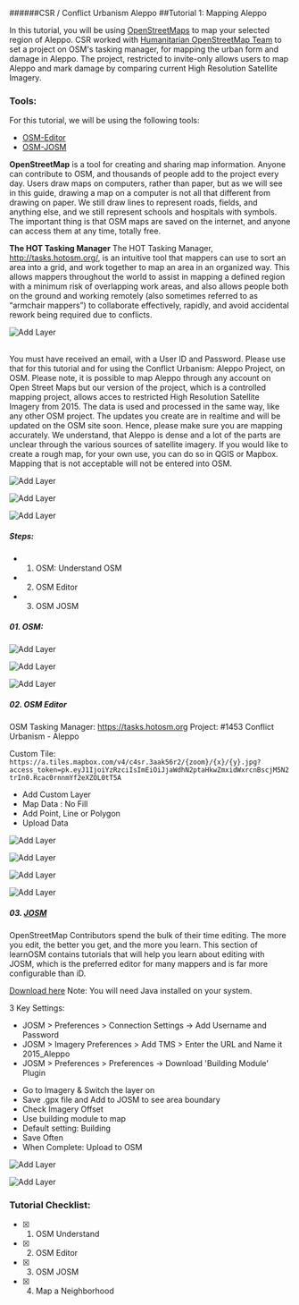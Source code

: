 ######CSR / Conflict Urbanism Aleppo 
##Tutorial 1: Mapping Aleppo

In this tutorial, you will be using [OpenStreetMaps](https://www.openstreetmap.org/#map=13/36.2022/37.1619) to map your selected region of Aleppo. CSR worked with [Humanitarian OpenStreetMap Team](https://hotosm.org/) to set a project on OSM's tasking manager, for mapping the urban form and damage in Aleppo. The project, restricted to invite-only allows users to map Aleppo and mark damage by comparing current High Resolution Satellite Imagery. 

### Tools:
For this tutorial, we will be using the following tools:
* [OSM-Editor](https://www.openstreetmap.org/edit?editor=id#map=13/36.2022/37.1619)
* [OSM-JOSM](https://josm.openstreetmap.de/)

**OpenStreetMap** 
is a tool for creating and sharing map information. Anyone can contribute to OSM, and thousands of people add to the project every day. Users draw maps on computers, rather than paper, but as we will see in this guide, drawing a map on a computer is not all that different from drawing on paper. We still draw lines to represent roads, fields, and anything else, and we still represent schools and hospitals with symbols. The important thing is that OSM maps are saved on the internet, and anyone can access them at any time, totally free.

**The HOT Tasking Manager**
The HOT Tasking Manager, http://tasks.hotosm.org/, is an intuitive tool that mappers can use to sort an area into a grid, and work together to map an area in an organized way. This allows mappers throughout the world to assist in mapping a defined region with a minimum risk of overlapping work areas, and also allows people both on the ground and working remotely (also sometimes referred to as “armchair mappers”) to collaborate effectively, rapidly, and avoid accidental rework being required due to conflicts.

![Add Layer](https://cloud.githubusercontent.com/assets/16892784/12695308/19f32304-c718-11e5-9d5f-c82c538e152d.png)

<br>
You must have received an email, with a User ID and Password. Please use that for this tutorial and for using the Conflict Urbanism: Aleppo Project, on OSM. Please note, it is possible to map Aleppo through any account on Open Street Maps but our version of the project, which is a controlled mapping project, allows acces to restricted High Resolution Satellite Imagery from 2015. The data is used and processed in the same way, like any other OSM project. The updates you create are in realtime and will be updated on the OSM site soon. Hence, please make sure you are mapping accurately. We understand, that Aleppo is dense and a lot of the parts are unclear through the various sources of satellite imagery. If you would like to create a rough map, for your own use, you can do so in QGIS or Mapbox. Mapping that is not acceptable will not be entered into OSM. 
<br>

![Add Layer](https://cloud.githubusercontent.com/assets/16892784/12695309/21479de2-c718-11e5-8056-bdc8d58e0925.png)

![Add Layer](https://cloud.githubusercontent.com/assets/16892784/12695311/24f672d8-c718-11e5-9126-546588b1419d.png)

![Add Layer](https://cloud.githubusercontent.com/assets/16892784/12695312/298a57a6-c718-11e5-8347-30e4a7d041b1.png)

##### Steps:
  * 01. OSM: Understand OSM
  * 02. OSM Editor
  * 03. OSM JOSM

##### 01. OSM: 

![Add Layer](https://cloud.githubusercontent.com/assets/16892784/12695305/0dc448ec-c718-11e5-83b4-e1bb56574a98.png)

![Add Layer](https://cloud.githubusercontent.com/assets/16892784/12695304/0dc3d812-c718-11e5-90b6-f4c679e6dfae.png)

![Add Layer](https://cloud.githubusercontent.com/assets/16892784/12695307/11d985dc-c718-11e5-9c88-5b5ad87440af.png)

##### 02. OSM Editor
OSM Tasking Manager: https://tasks.hotosm.org
Project: #1453 Conflict Urbanism - Aleppo

Custom Tile:<br>
`https://a.tiles.mapbox.com/v4/c4sr.3aak56r2/{zoom}/{x}/{y}.jpg?access_token=pk.eyJ1IjoiYzRzciIsImEiOiJjaWdhN2ptaHkwZmxidWxrcnBscjM5N2trIn0.Rcac0rnnmYf2eXZOL0tT5A`

* Add Custom Layer
* Map Data : No Fill
* Add Point, Line or Polygon
* Upload Data

![Add Layer](https://cloud.githubusercontent.com/assets/16892784/12695314/2dee6c4c-c718-11e5-92ff-4eaa8abce905.png)

![Add Layer](https://cloud.githubusercontent.com/assets/16892784/12695315/34481a8e-c718-11e5-9531-540d8231bc85.png)

![Add Layer](https://cloud.githubusercontent.com/assets/16892784/12695320/473a0fe4-c718-11e5-9489-8be057f7d041.png)

![Add Layer](https://cloud.githubusercontent.com/assets/16892784/12695321/4c4dc282-c718-11e5-8d35-c5e897e0d329.png)


##### 03. [JOSM](http://learnosm.org/en/josm/)

OpenStreetMap Contributors spend the bulk of their time editing. The more you edit, the better you get, and the more you learn. This section of learnOSM contains tutorials that will help you learn about editing with JOSM, which is the preferred editor for many mappers and is far more configurable than iD.

[Download here](josm.openstreetmap.de)
Note: You will need Java installed on your system.

3 Key Settings: 
+ JOSM > Preferences > Connection Settings -> Add Username and Password
+ JOSM > Imagery Preferences > Add TMS > Enter the URL and Name it 2015_Aleppo
+ JOSM > Preferences >  Preferences -> Download 'Building Module' Plugin

* Go to Imagery & Switch the layer on
* Save .gpx file and Add to JOSM to see area boundary
* Check Imagery Offset
* Use building module to map
* Default setting: Building
* Save Often
* When Complete: Upload to OSM

![Add Layer](https://cloud.githubusercontent.com/assets/16892784/12695326/63e8d012-c718-11e5-91da-8079382860e9.png)

![Add Layer](https://cloud.githubusercontent.com/assets/16892784/12695318/3ea3ddd8-c718-11e5-972e-93a3097bf3d3.png)

### Tutorial Checklist:
- [x] 01. OSM Understand
- [x] 02. OSM Editor 
- [x] 03. OSM JOSM
- [x] 04. Map a Neighborhood

